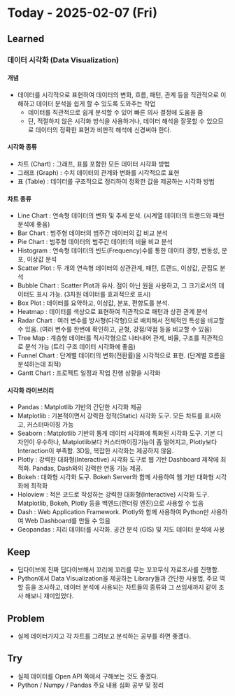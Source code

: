 # Today - 2025-02-07 (Fri)

## Learned

### 데이터 시각화 (Data Visualization)

#### 개념

- 데이터를 시각적으로 표현하여 데이터의 변화, 흐름, 패턴, 관계 등을 직관적으로 이해하고 데이터 분석을 쉽게 할 수 있도록 도와주는 작업
  - 데이터를 직관적으로 쉽게 분석할 수 있어 빠른 의사 결정에 도움을 줌
  - 단, 적절하지 않은 시각화 방식을 사용하거나, 데이터 해석을 잘못할 수 있으므로 데이터의 정확한 표현과 비판적 해석에 신경써야 한다.

#### 시각화 종류

- 차트 (Chart) : 그래프, 표를 포함한 모든 데이터 시각화 방법
- 그래프 (Graph) : 수치 데이터의 관계와 변화를 시각적으로 표현
- 표 (Table) : 데이터를 구조적으로 정리하여 정확한 값을 제공하는 시각화 방법

#### 차트 종류

- Line Chart : 연속형 데이터의 변화 및 추세 분석. (시계열 데이터의 트랜드와 패턴 분석에 좋음)
- Bar Chart : 범주형 데이터의 범주간 데이터의 값 비교 분석
- Pie Chart : 범주형 데이터의 범주간 데이터의 비율 비교 분석
- Histogram : 연속형 데이터의 빈도(Frequency)수를 통한 데이터 경향, 변동성, 분포, 이상값 분석
- Scatter Plot : 두 개의 연속형 데이터의 상관관계, 패턴, 트랜드, 이상값, 군집도 분석
- Bubble Chart : Scatter Plot과 유사. 점이 아닌 원을 사용하고, 그 크기로서의 데이터도 표시 가능. (3차원 데이터를 효과적으로 표시)
- Box Plot : 데이터를 요약하고, 이상값, 분포, 편향도를 분석.
- Heatmap : 데이터를 색상으로 표현하여 직관적으로 패턴과 상관 관계 분석
- Radar Chart : 여러 변수를 방사형(다각형)으로 배치해서 전체적인 특성을 비교할 수 있음. (여러 변수를 한번에 확인하고, 균형, 강점/약점 등을 비교할 수 있음)
- Tree Map : 계층형 데이터를 직사각형으로 나타내어 관계, 비율, 구조를 직관적으로 분석 가능 (트리 구조 데이터 시각화에 좋음)
- Funnel Chart : 단계별 데이터의 변화(전환률)을 시각적으로 표현. (단계별 흐름을 분석하는데 최적)
- Gantt Chart : 프로젝트 일정과 작업 진행 상황을 시각화

#### 시각화 라이브러리

- Pandas : Matplotlib 기반의 간단한 시각화 제공
- Matplotlib : 기본적이면서 강력한 정적(Static) 시각화 도구. 모든 차트를 표시하고, 커스터마이징 가능
- Seaborn : Matplotlib 기반의 통계 데이터 시각화에 특화된 시각화 도구. 기본 디자인이 우수하나, Matplotlib보다 커스터마이징기능이 좀 떨어지고, Plotly보다 Interaction이 부족함. 3D등, 복잡한 시각화는 제공하지 않음.
- Plotly : 강력한 대화형(Interactive) 시각화 도구로 웹 기반 Dashboard 제작에 최적화. Pandas, Dash와의 강력한 연동 기능 제공.
- Bokeh : 대화형 시각화 도구. Bokeh Server와 함께 사용하여 웹 기반 대화형 시각화에 최적화
- Holoview : 적은 코드로 작성하는 강력한 대화형(Interactive) 시각화 도구. Matplotlib, Bokeh, Plotly 등을 백엔드(랜더링 엔진)으로 사용할 수 있음
- Dash : Web Application Framework. Plotly와 함께 사용하여 Python만 사용하여 Web Dashboard를 만들 수 있음
- Geopandas : 지리 데이터를 시각화. 공간 분석 (GIS) 및 지도 데이터 분석에 사용

## Keep

- 딥다이브에 진짜 딥다이브해서 꼬리에 꼬리를 무는 꼬꼬무식 자료조사를 진행함.
- Python에서 Data Visualization을 제공하는 Library들과 간단한 사용법, 주요 역할 등을 조사하고, 데이터 분석에 사용되는 차트들의 종류와 그 쓰임새까지 같이 조사 해보니 재미있었다.

## Problem

- 실제 데이터가지고 각 차트를 그려보고 분석하는 공부를 하면 좋겠다.

## Try

- 실제 데이터를 Open API 쪽에서 구해보는 것도 좋겠다.
- Python / Numpy / Pandas 주요 내용 심화 공부 및 정리
